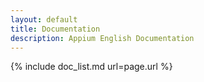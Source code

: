 ```yaml
---
layout: default
title: Documentation
description: Appium English Documentation
---
```


{% include doc_list.md url=page.url %}